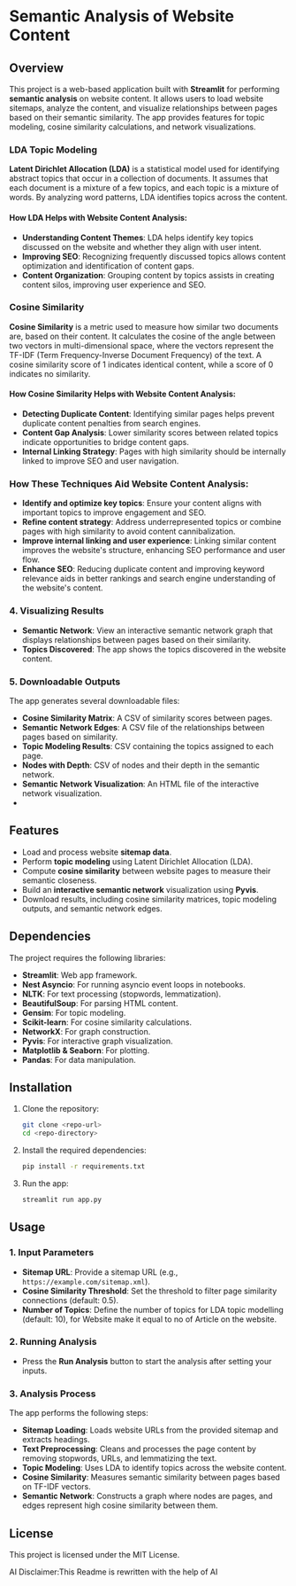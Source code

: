 
# Semantic Analysis of Website Content

## Overview
This project is a web-based application built with **Streamlit** for performing **semantic analysis** on website content. It allows users to load website sitemaps, analyze the content, and visualize relationships between pages based on their semantic similarity. The app provides features for topic modeling, cosine similarity calculations, and network visualizations.


### LDA Topic Modeling

**Latent Dirichlet Allocation (LDA)** is a statistical model used for identifying abstract topics that occur in a collection of documents. It assumes that each document is a mixture of a few topics, and each topic is a mixture of words. By analyzing word patterns, LDA identifies topics across the content.

#### How LDA Helps with Website Content Analysis:
- **Understanding Content Themes**: LDA helps identify key topics discussed on the website and whether they align with user intent.
- **Improving SEO**: Recognizing frequently discussed topics allows content optimization and identification of content gaps.
- **Content Organization**: Grouping content by topics assists in creating content silos, improving user experience and SEO.

### Cosine Similarity

**Cosine Similarity** is a metric used to measure how similar two documents are, based on their content. It calculates the cosine of the angle between two vectors in multi-dimensional space, where the vectors represent the TF-IDF (Term Frequency-Inverse Document Frequency) of the text. A cosine similarity score of 1 indicates identical content, while a score of 0 indicates no similarity.

#### How Cosine Similarity Helps with Website Content Analysis:
- **Detecting Duplicate Content**: Identifying similar pages helps prevent duplicate content penalties from search engines.
- **Content Gap Analysis**: Lower similarity scores between related topics indicate opportunities to bridge content gaps.
- **Internal Linking Strategy**: Pages with high similarity should be internally linked to improve SEO and user navigation.

### How These Techniques Aid Website Content Analysis:

- **Identify and optimize key topics**: Ensure your content aligns with important topics to improve engagement and SEO.
- **Refine content strategy**: Address underrepresented topics or combine pages with high similarity to avoid content cannibalization.
- **Improve internal linking and user experience**: Linking similar content improves the website's structure, enhancing SEO performance and user flow.
- **Enhance SEO**: Reducing duplicate content and improving keyword relevance aids in better rankings and search engine understanding of the website's content.


### 4. Visualizing Results
- **Semantic Network**: View an interactive semantic network graph that displays relationships between pages based on their similarity.
- **Topics Discovered**: The app shows the topics discovered in the website content.

### 5. Downloadable Outputs
The app generates several downloadable files:
- **Cosine Similarity Matrix**: A CSV of similarity scores between pages.
- **Semantic Network Edges**: A CSV file of the relationships between pages based on similarity.
- **Topic Modeling Results**: CSV containing the topics assigned to each page.
- **Nodes with Depth**: CSV of nodes and their depth in the semantic network.
- **Semantic Network Visualization**: An HTML file of the interactive network visualization.
- 
## Features
- Load and process website **sitemap data**.
- Perform **topic modeling** using Latent Dirichlet Allocation (LDA).
- Compute **cosine similarity** between website pages to measure their semantic closeness.
- Build an **interactive semantic network** visualization using **Pyvis**.
- Download results, including cosine similarity matrices, topic modeling outputs, and semantic network edges.

## Dependencies
The project requires the following libraries:
- **Streamlit**: Web app framework.
- **Nest Asyncio**: For running asyncio event loops in notebooks.
- **NLTK**: For text processing (stopwords, lemmatization).
- **BeautifulSoup**: For parsing HTML content.
- **Gensim**: For topic modeling.
- **Scikit-learn**: For cosine similarity calculations.
- **NetworkX**: For graph construction.
- **Pyvis**: For interactive graph visualization.
- **Matplotlib & Seaborn**: For plotting.
- **Pandas**: For data manipulation.

## Installation

1. Clone the repository:
   ```bash
   git clone <repo-url>
   cd <repo-directory>
   ```

2. Install the required dependencies:
   ```bash
   pip install -r requirements.txt
   ```

3. Run the app:
   ```bash
   streamlit run app.py
   ```

## Usage

### 1. Input Parameters
- **Sitemap URL**: Provide a sitemap URL (e.g., `https://example.com/sitemap.xml`).
- **Cosine Similarity Threshold**: Set the threshold to filter page similarity connections (default: 0.5).
- **Number of Topics**: Define the number of topics for LDA topic modelling (default: 10), for Website make it equal to no of Article on the website.

### 2. Running Analysis
- Press the **Run Analysis** button to start the analysis after setting your inputs.

### 3. Analysis Process
The app performs the following steps:
- **Sitemap Loading**: Loads website URLs from the provided sitemap and extracts headings.
- **Text Preprocessing**: Cleans and processes the page content by removing stopwords, URLs, and lemmatizing the text.
- **Topic Modeling**: Uses LDA to identify topics across the website content.
- **Cosine Similarity**: Measures semantic similarity between pages based on TF-IDF vectors.
- **Semantic Network**: Constructs a graph where nodes are pages, and edges represent high cosine similarity between them.




## License
This project is licensed under the MIT License.

AI Disclaimer:This Readme is rewritten with the help of AI
